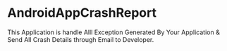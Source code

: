 AndroidAppCrashReport
=====================

This Application is handle Alll Exception Generated By Your Application &amp; Send All Crash Details through Email to Developer.
